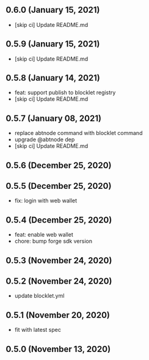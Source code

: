 ## 0.6.0 (January 15, 2021)
  - [skip ci] Update README.md

## 0.5.9 (January 15, 2021)
  - [skip ci] Update README.md

## 0.5.8 (January 14, 2021)
  - feat: support publish to blocklet registry
  - [skip ci] Update README.md

## 0.5.7 (January 08, 2021)
  - replace abtnode command with blocklet command
  - upgrade @abtnode dep
  - [skip ci] Update README.md

## 0.5.6 (December 25, 2020)


## 0.5.5 (December 25, 2020)

- fix: login with web wallet

## 0.5.4 (December 25, 2020)

- feat: enable web wallet
- chore: bump forge sdk version

## 0.5.3 (November 24, 2020)

## 0.5.2 (November 24, 2020)

- update blocklet.yml

## 0.5.1 (November 20, 2020)

- fit with latest spec

## 0.5.0 (November 13, 2020)
